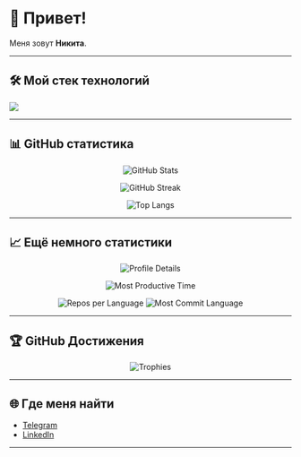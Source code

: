 # 👋 Привет!  

Меня зовут **Никита**.  

---

## 🛠️ Мой стек технологий
<p align="left">
  <img src="https://skillicons.dev/icons?i=python,js,ts,react,nodejs,html,css,tailwind,docker,git,github" />
</p>

---

## 📊 GitHub статистика
<p align="center">
  <img src="https://github-readme-stats.vercel.app/api?username=legendes123&show_icons=true&theme=radical" alt="GitHub Stats" />
</p>

<p align="center">
  <img src="https://github-readme-streak-stats.herokuapp.com?user=legendes123&theme=radical" alt="GitHub Streak" />
</p>

<p align="center">
  <img src="https://github-readme-stats.vercel.app/api/top-langs/?username=legendes123&layout=compact&theme=radical" alt="Top Langs" />
</p>

---

## 📈 Ещё немного статистики
<p align="center">
  <img src="https://github-profile-summary-cards.vercel.app/api/cards/profile-details?username=legendes123&theme=radical" alt="Profile Details" />
</p>

<p align="center">
  <img src="https://github-profile-summary-cards.vercel.app/api/cards/productive-time?username=legendes123&theme=radical&utcOffset=3" alt="Most Productive Time" />
</p>

<p align="center">
  <img src="https://github-profile-summary-cards.vercel.app/api/cards/repos-per-language?username=legendes123&theme=radical" alt="Repos per Language" />
  <img src="https://github-profile-summary-cards.vercel.app/api/cards/most-commit-language?username=legendes123&theme=radical" alt="Most Commit Language" />
</p>

---

## 🏆 GitHub Достижения
<p align="center">
  <img src="https://github-profile-trophy.vercel.app/?username=legendes123&theme=radical&no-frame=true&row=1&column=7" alt="Trophies" />
</p>

---

## 🌐 Где меня найти
- [Telegram](https://t.me/deff2222)  
- [LinkedIn](https://www.linkedin.com/in/nikita-lipanov-b733b8289)  

---
